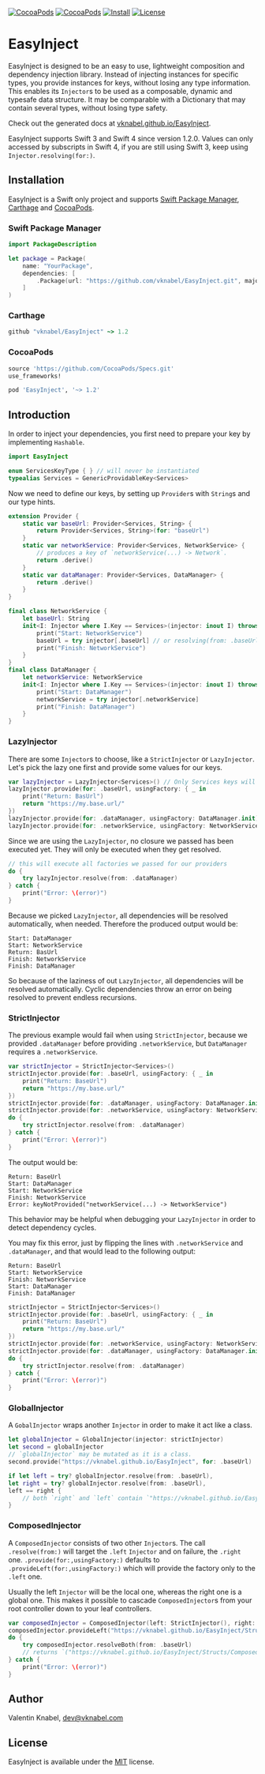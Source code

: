 [![CocoaPods](https://img.shields.io/cocoapods/v/EasyInject.svg?maxAge=2592000&style=flat-square)]()
[![CocoaPods](https://img.shields.io/cocoapods/p/EasyInject.svg?maxAge=2592000&style=flat-square)]()
[![Install](https://img.shields.io/badge/install-SwiftPM%20%7C%20Carthage%20%7C%20Cocoapods-lightgrey.svg?style=flat-square)]()
[![License](https://img.shields.io/cocoapods/l/EasyInject.svg?maxAge=2592000&style=flat-square)]()

# EasyInject
EasyInject is designed to be an easy to use, lightweight composition and dependency injection library.
Instead of injecting instances for specific types, you provide instances for keys, without losing any type information. This enables its `Injector`s to be used as a composable, dynamic and typesafe data structure. It may be comparable with a Dictionary that may contain several types, without losing type safety.

Check out the generated docs at [vknabel.github.io/EasyInject](https://vknabel.github.io/EasyInject/).

EasyInject supports Swift 3 and Swift 4 since version 1.2.0.
Values can only accessed by subscripts in Swift 4, if you are still using Swift 3, keep using `Injector.resolving(for:)`.

## Installation
EasyInject is a Swift only project and supports [Swift Package Manager](https://github.com/apple/swift-package-manager), [Carthage](https://github.com/Carthage/Carthage) and [CocoaPods](https://github.com/CocoaPods/CocoaPods).

### Swift Package Manager

```swift
import PackageDescription

let package = Package(
    name: "YourPackage",
    dependencies: [
        .Package(url: "https://github.com/vknabel/EasyInject.git", majorVersion: 1)
    ]
)
```

### Carthage

```ruby
github "vknabel/EasyInject" ~> 1.2
```

### CocoaPods

```ruby
source 'https://github.com/CocoaPods/Specs.git'
use_frameworks!

pod 'EasyInject', '~> 1.2'
```

## Introduction
In order to inject your dependencies, you first need to prepare your key by implementing `Hashable`.

```swift
import EasyInject

enum ServicesKeyType { } // will never be instantiated
typealias Services = GenericProvidableKey<Services>
```

Now we need to define our keys, by setting up `Provider`s with `String`s and our type hints.

```swift
extension Provider {
    static var baseUrl: Provider<Services, String> {
        return Provider<Services, String>(for: "baseUrl")
    }
    static var networkService: Provider<Services, NetworkService> {
        // produces a key of `networkService(...) -> Network`.
        return .derive()
    }
    static var dataManager: Provider<Services, DataManager> {
        return .derive()
    }
}

final class NetworkService {
    let baseUrl: String
    init<I: Injector where I.Key == Services>(injector: inout I) throws {
        print("Start: NetworkService")
        baseUrl = try injector[.baseUrl] // or resolving(from: .baseUrl) in Swift 3.x
        print("Finish: NetworkService")
    }
}
final class DataManager {
    let networkService: NetworkService
    init<I: Injector where I.Key == Services>(injector: inout I) throws {
        print("Start: DataManager")
        networkService = try injector[.networkService]
        print("Finish: DataManager")
    }
}
```

### LazyInjector
There are some `Injector`s to choose, like a `StrictInjector` or `LazyInjector`.
Let's pick the lazy one first and provide some values for our keys.

```swift
var lazyInjector = LazyInjector<Services>() // Only Services keys will fit in here
lazyInjector.provide(for: .baseUrl, usingFactory: { _ in
    print("Return: BasUrl")
    return "https://my.base.url/"
})
lazyInjector.provide(for: .dataManager, usingFactory: DataManager.init)
lazyInjector.provide(for: .networkService, usingFactory: NetworkService.init)
```

Since we are using the `LazyInjector`, no closure we passed has been executed yet.
They will only be executed when they get resolved.

```swift
// this will execute all factories we passed for our providers
do {
    try lazyInjector.resolve(from: .dataManager)
} catch {
    print("Error: \(error)")
}
```

Because we picked `LazyInjector`, all dependencies will be resolved automatically, when needed. Therefore the produced output would be:
```
Start: DataManager
Start: NetworkService
Return: BasUrl
Finish: NetworkService
Finish: DataManager
```

So because of the laziness of out `LazyInjector`, all dependencies will be resolved automatically.
Cyclic dependencies throw an error on being resolved to prevent endless recursions.


### StrictInjector
The previous example would fail when using `StrictInjector`, because we provided `.dataManager` before providing `.networkService`, but `DataManager` requires a `.networkService`.

```swift
var strictInjector = StrictInjector<Services>()
strictInjector.provide(for: .baseUrl, usingFactory: { _ in
    print("Return: BaseUrl")
    return "https://my.base.url/"
})
strictInjector.provide(for: .dataManager, usingFactory: DataManager.init) // <-- missing .networkService
strictInjector.provide(for: .networkService, usingFactory: NetworkService.init)
do {
    try strictInjector.resolve(from: .dataManager)
} catch {
    print("Error: \(error)")
}
```

The output would be:
```
Return: BaseUrl
Start: DataManager
Start: NetworkService
Finish: NetworkService
Error: keyNotProvided("networkService(...) -> NetworkService")
```

This behavior may be helpful when debugging your `LazyInjector` in order to detect dependency cycles.

You may fix this error, just by flipping the lines with `.networkService` and `.dataManager`, and that would lead to the following output:
```
Return: BaseUrl
Start: NetworkService
Finish: NetworkService
Start: DataManager
Finish: DataManager
```

```swift
strictInjector = StrictInjector<Services>()
strictInjector.provide(for: .baseUrl, usingFactory: { _ in
    print("Return: BaseUrl")
    return "https://my.base.url/"
})
strictInjector.provide(for: .networkService, usingFactory: NetworkService.init)
strictInjector.provide(for: .dataManager, usingFactory: DataManager.init)
do {
    try strictInjector.resolve(from: .dataManager)
} catch {
    print("Error: \(error)")
}
```

### GlobalInjector
A `GobalInjector` wraps another `Injector` in order to make it act like a class.

```swift
let globalInjector = GlobalInjector(injector: strictInjector)
let second = globalInjector
// `globalInjector` may be mutated as it is a class.
second.provide("https://vknabel.github.io/EasyInject", for: .baseUrl)

if let left = try? globalInjector.resolve(from: .baseUrl),
let right = try? globalInjector.resolve(from: .baseUrl),
left == right {
    // both `right` and `left` contain `"https://vknabel.github.io/EasyInject"` for `.baseUrl` due to reference semantics
}
```

### ComposedInjector
A `ComposedInjector` consists of two other `Injector`s.
The call `.resolve(from:)` will target the `.left` `Injector` and on failure, the `.right` one.
`.provide(for:,usingFactory:)` defaults to `.provideLeft(for:,usingFactory:)` which will provide the factory only to the `.left` one.

Usually the left `Injector` will be the local one, whereas the right one is a global one. This makes it possible to cascade `ComposedInjector`s from your root controller down to your leaf controllers.

```swift
var composedInjector = ComposedInjector(left: StrictInjector(), right: globalInjector)
composedInjector.provideLeft("https://vknabel.github.io/EasyInject/Structs/ComposedInjector.html", for: .baseUrl)
do {
    try composedInjector.resolveBoth(from: .baseUrl)
    // returns `("https://vknabel.github.io/EasyInject/Structs/ComposedInjector.html", "https://vknabel.github.io/EasyInject")`
} catch {
    print("Error: \(error)")
}
```

## Author

Valentin Knabel, dev@vknabel.com

## License

EasyInject is available under the [MIT](./LICENSE) license.
